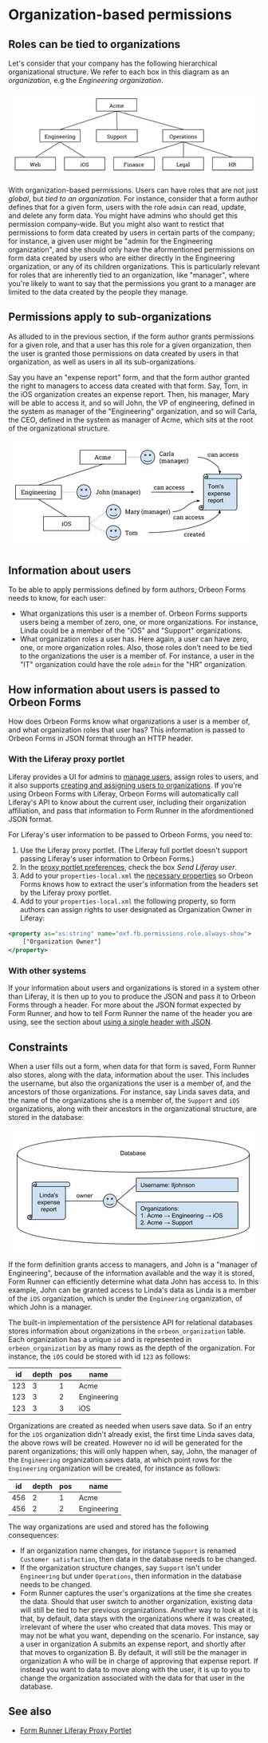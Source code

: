 # Organization-based permissions

<!-- toc -->

## Roles can be tied to organizations

Let's consider that your company has the following hierarchical organizational structure. We refer to each box in this diagram as an *organization*, e.g the *Engineering organization*.

![Organization hierarchy](../images/organization-hierarchy.png)

With organization-based permissions. Users can have roles that are not just *global*, but *tied to an organization*. For instance, consider that a form author defines that for a given form, users with the role `admin` can read, update, and delete any form data. You might have admins who should get this permission company-wide. But you might also want to restict that permissions to form data created by users in certain parts of the company; for instance, a given user might be "admin for the Engineering organization", and she should only have the aformentioned permissions on form data created by users who are either directly in the Engineering organization, or any of its children organizations. This is particularly relevant for roles that are inherently tied to an organization, like "manager", where you're likely to want to say that the permissions you grant to a manager are limited to the data created by the people they manage.

## Permissions apply to sub-organizations

As alluded to in the previous section, if the form author grants permissions for a given role, and that a user has this role for a given organization, then the user is granted those permissions on data created by users in that organization, as well as users in all its sub-organizations.

Say you have an "expense report" form, and that the form author granted the right to managers to access data created with that form. Say, Tom, in the iOS organization creates an expense report. Then, his manager, Mary will be able to access it, and so will John, the VP of engineering, defined in the system as manager of the "Engineering" organization, and so will Carla, the CEO, defined in the system as manager of Acme, which sits at the root of the organizational structure.

![Transitive permissions](../images/organization-transitive.png)

## Information about users

To be able to apply permissions defined by form authors, Orbeon Forms needs to know, for each user:

- What organizations this user is a member of. Orbeon Forms supports users being a member of zero, one, or more organizations. For instance, Linda could be a member of the "iOS" and "Support" organizations.
- What organization roles a user has. Here again, a user can have zero, one, or more organization roles. Also, those roles don't need to be tied to the organizations the user is a member of. For instance, a user in the "IT" organization could have the role `admin` for the "HR" organization.

## How information about users is passed to Orbeon Forms

How does Orbeon Forms know what organizations a user is a member of, and what organization roles that user has? This information is passed to Orbeon Forms in JSON format through an HTTP header.

### With the Liferay proxy portlet

Liferay provides a UI for admins to [manage users](https://dev.liferay.com/discover/portal/-/knowledge_base/7-0/user-management), assign roles to users, and it also supports [creating and assigning users to organizations](https://dev.liferay.com/discover/portal/-/knowledge_base/7-0/adding-and-managing-organizations). If you're using Orbeon Forms with Liferay, Orbeon Forms will automatically call Liferay's API to know about the current user, including their organization affiliation, and pass that information to Form Runner in the afordmentioned JSON format.

For Liferay's user information to be passed to Orbeon Forms, you need to:

1. Use the Liferay proxy portlet. (The Liferay full portlet doesn't support passing Liferay's user information to Orbeon Forms.)
2. In the [proxy portlet preferences](../link-embed/liferay-proxy-portlet.md#configure-the-proxy-portlet), check the box *Send Liferay user*.
3. Add to your `properties-local.xml` the [necessary properties](../link-embed/liferay-proxy-portlet.md#configuring-form-runner-to-use-liferay-user-information) so Orbeon Forms knows how to extract the user's information from the headers set by the Liferay proxy portlet.
4. Add to your `properties-local.xml` the following property, so form authors can assign rights to user designated as Organization Owner in Liferay:
```xml
<property as="xs:string" name="oxf.fb.permissions.role.always-show">
    ["Organization Owner"]
</property>
```
    
### With other systems

If your information about users and organizations is stored in a system other than Liferay, it is then up to you to produce the JSON and pass it to Orbeon Forms through a header. For more about the JSON format expected by Form Runner, and how to tell Form Runner the name of the header you are using, see the section about [using a single header with JSON](users.md#if-using-a-single-header-with-json).

## Constraints

When a user fills out a form, when data for that form is saved, Form Runner also stores, along with the data, information about the user. This includes the username, but also the organizations the user is a member of, and the ancestors of those organizations. For instance, say Linda saves data, and the name of the organizations she is a member of, the `Support` and `iOS` organizations, along with their ancestors in the organizational structure, are stored in the database:

![Owner information stored with the form data](../images/organization-constraints.png)

If the form definition grants access to managers, and John is a "manager of Engineering", because of the information available and the way it is stored, Form Runner can efficiently determine what data John has access to. In this example, John can be granted access to Linda's data as Linda is a member of the `iOS` organization, which is under the `Engineering` organization, of which John is a manager.

The built-in implementation of the persistence API for relational databases stores information about organizations in the `orbeon_organization` table. Each organization has a unique `id` and is represented in `orbeon_organization` by as many rows as the depth of the organization. For instance, the `iOS` could be stored with id `123` as follows:

| id  | depth | pos | name        |
| --- | ----- | --- | ----------- |
| 123 | 3     | 1   | Acme        |
| 123 | 3     | 2   | Engineering |
| 123 | 3     | 3   | iOS         |

Organizations are created as needed when users save data. So if an entry for the `iOS` organization didn't already exist, the first time Linda saves data, the above rows will be created. However no id will be generated for the parent organizations; this will only happen when, say, John, the manager of the `Engineering` organization saves data, at which point rows for the `Engineering` organization will be created, for instance as follows:

| id  | depth | pos | name        |
| --- | ----- | --- | ----------- |
| 456 | 2     | 1   | Acme        |
| 456 | 2     | 2   | Engineering |

The way organizations are used and stored has the following consequences:

- If an organization name changes, for instance `Support` is renamed `Customer satisfaction`, then data in the database needs to be changed.
- If the organization structure changes, say `Support` isn't under `Engineering` but under `Operations`, then information in the database needs to be changed.
- Form Runner captures the user's organizations at the time she creates the data. Should that user switch to another organization, existing data will still be tied to her previous organizations. Another way to look at it is that, by default, data stays with the organizations where it was created, irrelevant of where the user who created that data moves. This may or may not be what you want, depending on the scenario. For instance, say a user in organization A submits an expense report, and shortly after that moves to organization B. By default, it will still be the manager in organization A who will be in charge of approving that expense report. If instead you want to data to move along with the user, it is up to you to change the organization associated with the data for that user in the database.

## See also

- [Form Runner Liferay Proxy Portlet](../../form-runner/link-embed/liferay-proxy-portlet.md)
